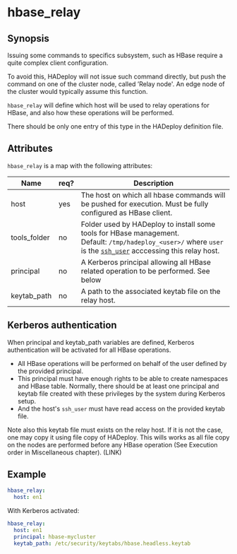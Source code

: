# hbase_relay

## Synopsis

Issuing some commands to specifics subsystem, such as HBase require a quite complex client configuration.

To avoid this, HADeploy will not issue such command directly, but push the command on one of the cluster node, called ’Relay node'.
An edge node of the cluster would typically assume this function.

`hbase_relay` will define which host will be used to relay operations for HBase, and also how these operations will be performed.

There should be only one entry of this type in the HADeploy definition file.

## Attributes

`hbase_relay` is a map with the following attributes:

Name | req? |	Description
--- | --- | ---
host|yes|The host on which all hbase commands will be pushed for execution. Must be fully configured as HBase client.
tools_folder|no|Folder used by HADeploy to install some tools for HBase management.<br>Default: `/tmp/hadeploy_<user>/` where `user` is the [`ssh_user`](../inventory/hosts) acccessing this relay host.
principal|no|A Kerberos principal allowing all HBase related operation to be performed. See below
keytab_path|no|A path to the associated keytab file on the relay host.

## Kerberos authentication

When principal and keytab_path variables are defined, Kerberos authentication will be activated for all HBase operations.
 
* All HBase operations will be performed on behalf of the user defined by the provided principal. 
* This principal must have enough rights to be able to create namespaces and HBase table. Normally, there should be at least one principal and keytab file created with these privileges by the system during Kerberos setup.
* And the host's `ssh_user` must have read access on the provided keytab file.

Note also this keytab file must exists on the relay host. If it is not the case, one may copy it using file copy of HADeploy. This wills works as all file copy on the nodes are performed before any HBase operation (See Execution order in Miscellaneous chapter). (LINK)

## Example
```yaml
hbase_relay:
  host: en1
```
With Kerberos activated:
```yaml
hbase_relay:
  host: en1
  principal: hbase-mycluster
  keytab_path: /etc/security/keytabs/hbase.headless.keytab
  
  
```
